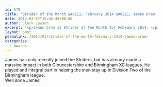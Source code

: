 ```yaml
---
id: 579
title: 'Strider of the Month &#8211; February 2014 &#8211; James Oram'
date: 2014-03-07T19:06:44+00:00
author: Clark Lawson
excerpt: '<p>James Oram is Strider of the Month for February 2014. </p>'
layout: post
permalink: /2014/03/strider-of-the-month-february-2014-james-oram/
categories:
  - Awards
---
```

James has only recently joined the Striders, but has already made a massive impact in both Gloucestershire and Birmingham XC leagues. He played and integral part in helping the men stay up in Division Two of the Birmingham league.  
Well done James!